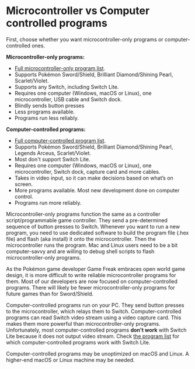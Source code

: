 # Microcontroller vs Computer controlled programs

First, choose whether you want microcontroller-only programs or computer-controlled ones.

**Microcontroller-only programs:**
- [Full microcontroller-only program list](https://github.com/PokemonAutomation/Microcontroller/blob/master/Wiki/Programs/README.md).
- Supports Pokémon Sword/Shield, Brilliant Diamond/Shining Pearl, Scarlet/Violet.
- Supports any Switch, including Switch Lite.
- Requires one computer (Windows, macOS or Linux), one microcontroller, USB cable and Switch dock.
- Blindly sends button presses
- Less programs available. 
- Programs run less reliably.

**Computer-controlled programs:**
- [Full computer-controlled program list](https://github.com/PokemonAutomation/ComputerControl/blob/master/Wiki/Programs/README.md).
- Supports Pokémon Sword/Shield, Brilliant Diamond/Shining Pearl, Legends Arceus, Scarlet/Violet.
- Most don't support Switch Lite.
- Requires one computer (Windows, macOS or Linux), one microcontroller, Switch dock, capture card and more cables.
- Takes in video input, so it can make decisions based on what’s on screen.
- More programs available. Most new development done on computer control.
- Programs run more reliably.

Microcontroller-only programs function the same as a controller script/programmable game controller.
They send a pre-determined sequence of button presses to Switch.
Whenever you want to run a new program, you need to use dedicated software to build the program file (.hex file) and flash (aka install) it onto the microcontroller.
Then the microcontroller runs the program.
Mac and Linux users need to be a bit computer-savvy and are willing to debug shell scripts to flash microcontroller-only programs.

As the Pokémon game developer Game Freak embraces open world game design, it is more difficult to write reliable microcontroller programs for them. Most of our developers are now focused on computer-controlled programs. There will likely be fewer microcontroller-only programs for future games than for Sword/Shield.

Computer-controlled programs run on your PC. They send button presses to the microcontroller, which relays them to Switch.
Computer-controlled programs can read Switch video stream using a video capture card.
This makes them more powerful than microcontroller-only programs.
Unfortunately, most computer-controlled programs **don't work** with Switch Lite because it does not output video stream.
Check [the program list](https://github.com/PokemonAutomation/ComputerControl/blob/master/Wiki/Programs/README.md)
for which computer-controlled programs work with Switch Lite.  

Computer-controlled programs may be unoptimized on macOS and Linux. A higher-end macOS or Linux machine may be needed.